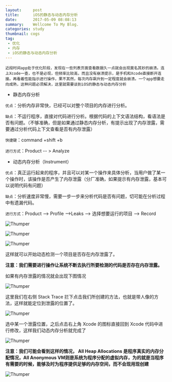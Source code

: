 ```yaml
---
layout:     post
title:      iOS的静态与动态内存分析
date:       2017-05-09 08:08:13
summary:    Wellcome To My Blog.
categories: study
thumbnail: cogs
tag:
 - 优化
 - 内存
 - iOS的静态与动态内存分析
---
```


	近段时间app处于优化阶段，发现在一些列表页面查看数据久一点就会出现莫名其妙的崩溃。连上Xcode一查，也不是必现，但频率比较高，而且没有崩溃提示，是手机和Xcode直接断开连接。再看着性能指示进行操作，果不其然，每次内存飙升到一定程度就会崩溃。一个app想要走向成熟，这种问题必须解决，这里就需要谈到iOS的静态与动态内存分析

- 静态内存分析

```优点```：分析内存非常快，已经可以对整个项目的内存进行分析。

```缺点```：不运行程序，直接对代码进行分析。根据代码的上下文语法结构，看语法是否有问题。（不够准确，但是如果通过静态内存分析，有提示出现了内存泄露，需要通过分析代码上下文查看是否有内存泄露）

```快捷键```：command +shift +b

```进行方式```：Product -- > Analyze

- 动态内存分析（Instrument）

```优点```：真正运行起来的程序，并且可以对某一个操作来具体分析，当用户做了某一个操作时，该操作是否产生了内存泄露（分厂准确，如果提示有内存泄露，基本可以说明代码有问题）

```缺点```：分析速度非常慢，需要一步一步来分析代码是否有问题，切可能在分析过程中有遗漏代码。

```进行方式```：Product --> Profile -->Leaks --> 选择想要运行的项目 --> Record

![Thumper](http://upload-images.jianshu.io/upload_images/266345-5cc73c61f7ae76c0.png?imageMogr2/auto-orient/strip%7CimageView2/2/w/300)

![Thumper](http://upload-images.jianshu.io/upload_images/266345-28c2b43923fe13da.png?imageMogr2/auto-orient/strip%7CimageView2/2/w/300)

![Thumper](http://upload-images.jianshu.io/upload_images/266345-48b146c5196c07d9.png?imageMogr2/auto-orient/strip%7CimageView2/2/w/300)

这样就可以开始动态检测一个项目是否存在内存泄露了。

**注意：我们需要进行操作让系统不断去执行所要检测的代码是否存在内存泄露。**

如果有内存泄露的情况就会出现下图情况

![Thumper](http://upload-images.jianshu.io/upload_images/266345-be4e19b457a6baf9.png?imageMogr2/auto-orient/strip%7CimageView2/2/w/300)

这里我们在右侧 Stack Trace 拦下点击我们所创建的方法，也就是带人像的方法，这样就能定位到泄露的位置了。

![Thumper](http://upload-images.jianshu.io/upload_images/266345-7fc50ba21788fbcd.png?imageMogr2/auto-orient/strip%7CimageView2/2/w/300)

选中某一个泄露位置，之后点击右上角 Xcode 的图标直接回到 Xcode 代码中进行修改，这样我们动态内存分析就完成了

![Thumper](http://upload-images.jianshu.io/upload_images/266345-5812ead6f94787d6.png?imageMogr2/auto-orient/strip%7CimageView2/2/w/300)

**注意：我们可能会看到这样的情况， All Heap Allocations 是程序真实的内存分配情况，All Anonymous VM则是系统为程序分配的虚拟内存，为的就是当程序有需要的时候，能够及时为程序提供足够的内存空间，而不会现用现创建**

![Thumper](http://upload-images.jianshu.io/upload_images/266345-34d339d54700e6a4.png?imageMogr2/auto-orient/strip%7CimageView2/2/w/300)


